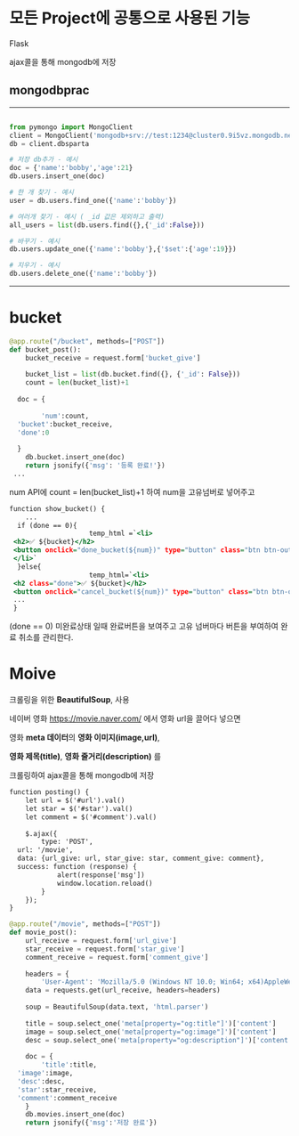 # 모든 Project에 공통으로 사용된 기능

Flask

ajax콜을 통해 mongodb에 저장

## mongodbprac

-----------------------------------
```mongodbprac.py

from pymongo import MongoClient
client = MongoClient('mongodb+srv://test:1234@cluster0.9i5vz.mongodb.net/?retryWrites=true&w=majority')
db = client.dbsparta

# 저장 db추가 - 예시
doc = {'name':'bobby','age':21}
db.users.insert_one(doc)

# 한 개 찾기 - 예시
user = db.users.find_one({'name':'bobby'})

# 여러개 찾기 - 예시 ( _id 값은 제외하고 출력)
all_users = list(db.users.find({},{'_id':False}))

# 바꾸기 - 예시
db.users.update_one({'name':'bobby'},{'$set':{'age':19}})

# 지우기 - 예시
db.users.delete_one({'name':'bobby'})

```
-----------------------------------

# bucket
```app.py
@app.route("/bucket", methods=["POST"])  
def bucket_post():  
    bucket_receive = request.form['bucket_give']  
  
    bucket_list = list(db.bucket.find({}, {'_id': False}))  
    count = len(bucket_list)+1  
  
  doc = {  
  
        'num':count,  
  'bucket':bucket_receive,  
  'done':0  
  
  }  
    db.bucket.insert_one(doc)  
    return jsonify({'msg': '등록 완료!'})
 ...
```
num API에 count = len(bucket_list)+1 하여 num을 고유넘버로 넣어주고

```bucket.html
function show_bucket() { 
    ...
  if (done == 0){  
                    temp_html =`<li>  
 <h2>✅ ${bucket}</h2>  
 <button onclick="done_bucket(${num})" type="button" class="btn btn-outline-primary">완료!</button>  
 </li>`  
  }else{  
                    temp_html=`<li>  
 <h2 class="done">✅ ${bucket}</h2>  
 <button onclick="cancel_bucket(${num})" type="button" class="btn btn-outline-danger">취소</button> 
 ...
 }
```
(done == 0) 미완료상태 일때
완료버튼을 보여주고 고유 넘버마다 버튼을 부여하여 완료 취소를 관리한다.

# Moive
크롤링을 위한 **BeautifulSoup**,  사용

네이버 영화 https://movie.naver.com/ 에서 영화 url을 끌어다 넣으면

영화 **meta 데이터**의 **영화 이미지(image,url)**,

**영화 제목(title)**, **영화 줄거리(description)** 를

크롤링하여 ajax콜을 통해 mongodb에 저장

```index.html
function posting() {  
    let url = $('#url').val()  
    let star = $('#star').val()  
    let comment = $('#comment').val()  
  
    $.ajax({  
        type: 'POST',  
  url: '/movie',  
  data: {url_give: url, star_give: star, comment_give: comment},  
  success: function (response) {  
            alert(response['msg'])  
            window.location.reload()  
        }  
    });  
}
```
````app.py
@app.route("/movie", methods=["POST"])  
def movie_post():  
    url_receive = request.form['url_give']  
    star_receive = request.form['star_give']  
    comment_receive = request.form['comment_give']  
  
    headers = {  
        'User-Agent': 'Mozilla/5.0 (Windows NT 10.0; Win64; x64)AppleWebKit/537.36 (KHTML, like Gecko) Chrome/73.0.3683.86 Safari/537.36'}  
    data = requests.get(url_receive, headers=headers)  
  
    soup = BeautifulSoup(data.text, 'html.parser')  
  
    title = soup.select_one('meta[property="og:title"]')['content']  
    image = soup.select_one('meta[property="og:image"]')['content']  
    desc = soup.select_one('meta[property="og:description"]')['content']  
  
    doc = {  
        'title':title,  
  'image':image,  
  'desc':desc,  
  'star':star_receive,  
  'comment':comment_receive  
    }  
    db.movies.insert_one(doc)  
    return jsonify({'msg':'저장 완료'})
````

